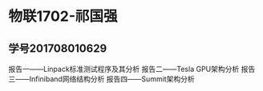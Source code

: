 # 物联1702-祁国强
## 学号201708010629
报告一——Linpack标准测试程序及其分析
报告二——Tesla GPU架构分析
报告三——Infiniband网络结构分析
报告四——Summit架构分析
